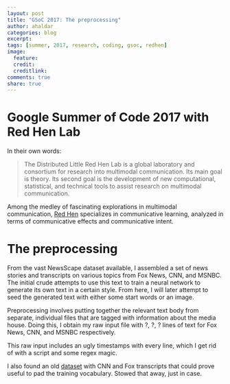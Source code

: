 ```yaml
---
layout: post
title: "GSoC 2017: The preprocessing"
author: ahaldar
categories: blog
excerpt:
tags: [summer, 2017, research, coding, gsoc, redhen]
image:
  feature:
  credit: 
  creditlink: 
comments: true
share: true
---
```


# Google Summer of Code 2017 with Red Hen Lab

In their own words:
>  The Distributed Little Red Hen Lab is a global laboratory and consortium for research into multimodal communication. Its main goal is theory. Its second goal is the development of new computational, statistical, and technical tools to assist research on multimodal communication.

Among the medley of fascinating explorations in multimodal communication, [Red Hen](http://www.redhenlab.org/) specializes in communicative learning, analyzed in terms of communicative effects and communicative intent.

# The preprocessing

From the vast NewsScape dataset available, I assembled a set of news stories and transcripts on various topics from Fox News, CNN, and MSNBC. The initial crude attempts to use this text to train a neural network to generate its own text in a certain style. From here, I will later attempt to seed the generated text with either some start words or an image.

Preprocessing involves putting together the relevant text body from separate, individual files that are tagged with information about the media house. Doing this, I obtain my raw input file with ?, ?, ? lines of text for Fox News, CNN, and MSNBC respectively.

This raw input includes an ugly timestamps with every line, which I get rid of with a script and some regex magic.

I also found an old [dataset](https://sites.google.com/site/qianmingjie/home/datasets/cnn-and-fox-news) with CNN and Fox transcripts that could prove useful to pad the training vocabulary. Stowed that away, just in case.

